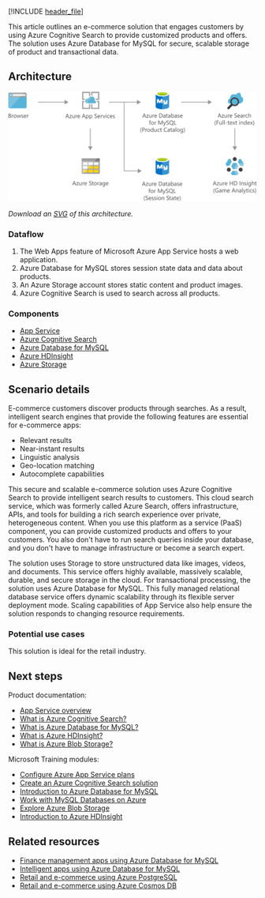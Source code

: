 [!INCLUDE [header_file](../../../includes/sol-idea-header.md)]

This article outlines an e-commerce solution that engages customers by using Azure Cognitive Search to provide customized products and offers. The solution uses Azure Database for MySQL for secure, scalable storage of product and transactional data.

## Architecture

![Architecture diagram that shows an e-commerce system. Components include Azure App Service, Azure Cognitive Search, and storage services.](../media/retail-and-ecommerce-using-azure-database-for-mysql.png)

*Download an [SVG](../media/retail-and-ecommerce-using-azure-database-for-mysql.svg) of this architecture.*

### Dataflow

1. The Web Apps feature of Microsoft Azure App Service hosts a web application.
1. Azure Database for MySQL stores session state data and data about products.
1. An Azure Storage account stores static content and product images.
1. Azure Cognitive Search is used to search across all products.

### Components

- [App Service](https://azure.microsoft.com/services/app-service)
- [Azure Cognitive Search](https://azure.microsoft.com/services/search)
- [Azure Database for MySQL](https://azure.microsoft.com/services/mysql)
- [Azure HDInsight](https://azure.microsoft.com/services/hdinsight)
- [Azure Storage](https://azure.microsoft.com/product-categories/storage)

## Scenario details

E-commerce customers discover products through searches. As a result, intelligent search engines that provide the following features are essential for e-commerce apps:

- Relevant results
- Near-instant results
- Linguistic analysis
- Geo-location matching
- Autocomplete capabilities

This secure and scalable e-commerce solution uses Azure Cognitive Search to provide intelligent search results to customers. This cloud search service, which was formerly called Azure Search, offers infrastructure, APIs, and tools for building a rich search experience over private, heterogeneous content. When you use this platform as a service (PaaS) component, you can provide customized products and offers to your customers. You also don't have to run search queries inside your database, and you don't have to manage infrastructure or become a search expert.

The solution uses Storage to store unstructured data like images, videos, and documents. This service offers highly available, massively scalable, durable, and secure storage in the cloud. For transactional processing, the solution uses Azure Database for MySQL. This fully managed relational database service offers dynamic scalability through its flexible server deployment mode. Scaling capabilities of App Service also help ensure the solution responds to changing resource requirements.

### Potential use cases

This solution is ideal for the retail industry.

## Next steps

Product documentation:

- [App Service overview](/azure/app-service/overview)
- [What is Azure Cognitive Search?](/azure/cloud-adoption-framework/innovate/best-practices/cognitive-search)
- [What is Azure Database for MySQL?](/azure/mysql/overview)
- [What is Azure HDInsight?](/azure/hdinsight/hdinsight-overview)
- [What is Azure Blob Storage?](/azure/storage/blobs/storage-blobs-overview)

Microsoft Training modules:

- [Configure Azure App Service plans](/training/modules/configure-app-service-plans)
- [Create an Azure Cognitive Search solution](/training/modules/create-azure-cognitive-search-solution)
- [Introduction to Azure Database for MySQL](/training/modules/intro-to-azure-database-for-mysql)
- [Work with MySQL Databases on Azure](/training/paths/work-mysql-databases-azure)
- [Explore Azure Blob Storage](/training/modules/explore-azure-blob-storage)
- [Introduction to Azure HDInsight](/training/modules/intro-to-azure-hdinsight)

## Related resources

- [Finance management apps using Azure Database for MySQL](finance-management-apps-using-azure-database-for-mysql.yml)
- [Intelligent apps using Azure Database for MySQL](intelligent-apps-using-azure-database-for-mysql.yml)
- [Retail and e-commerce using Azure PostgreSQL](retail-and-ecommerce-using-azure-database-for-postgresql.yml)
- [Retail and e-commerce using Azure Cosmos DB](retail-and-e-commerce-using-cosmos-db.yml)
